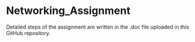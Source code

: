 # Networking_Assignment
Detailed steps of the assignment are written in the .doc file uploaded in this GitHub repository.
